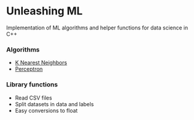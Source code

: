 # Unleashing ML
Implementation of ML algorithms and helper functions for data science in C++

### Algorithms
- [K Nearest Neighbors](https://github.com/sturzamihai/unleashing-ml/tree/master/algorithms/kNN)
- [Perceptron](https://github.com/sturzamihai/unleashing-ml/blob/master/algorithms/Perceptron)

### Library functions
- Read CSV files
- Split datasets in data and labels
- Easy conversions to float
